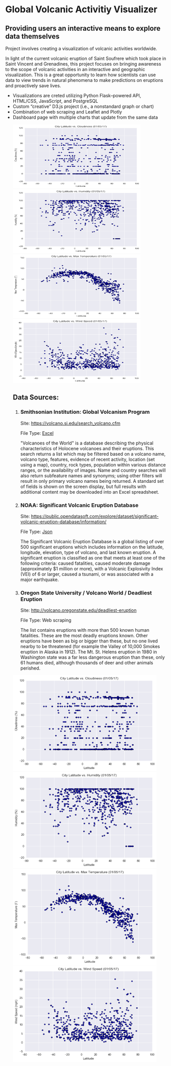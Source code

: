 <h1>Global Volcanic Activitiy Visualizer</h1>


<h2>Providing users an interactive means to explore data themselves</h2>


  

<p>Project involves creating a visualization of volcanic activities worldwide.</p>
<p>In light of the current volcanic eruption of Saint Soufrere which took place in Saint Vincent and Grenadines, this project focuses on bringing awareness to the scope of volcanic activities in an interactive and geographic visualization. This is a great opportunity to learn how scientists can use data to view trends in natural phenomena to make predictions on eruptions and proactively save lives.</p> 


<ul><li>Visualizations are creted utilizing  Python Flask–powered API, HTML/CSS, JavaScript, and PostgreSQL</li>
<li>Custom “creative” D3.js project (i.e., a nonstandard graph or chart)</li>
<li>Combination of web scraping and Leaflet and Plotly</li>
<li>Dashboard page with multiple charts that update from the same data</li>


<p float="left">
<img src = "https://github.com/BanuNathan/Weather-Analysis/blob/main/Images/cloudymap.png" width=400 height=200>
<img src = "https://github.com/BanuNathan/Weather-Analysis/blob/main/Images/humiditymap.png" width=400 height=200>
<img src = "https://github.com/BanuNathan/Weather-Analysis/blob/main/Images/temperaturemap.png" width=400 height=200>
<img src = "https://github.com/BanuNathan/Weather-Analysis/blob/main/Images/windmap.png" width=400 height=200>
</p>
  
<h2>Data Sources:</h2>

<ol><li><h3>Smithsonian Institution: Global Volcanism Program</h3>
<p>Site: <a href="https://volcano.si.edu/search_volcano.cfm">https://volcano.si.edu/search_volcano.cfm</a>
  <p>File Type: <a href="Data/GVP_Volcano_List.xls">Excel</a></p>
<p>"Volcanoes of the World" is a database describing the physical characteristics of Holocene volcanoes and their eruptions. This search returns a list which may be filtered based on a volcano name, volcano type, features, evidence of recent activity, location (set using a map), country, rock types, population within various distance ranges, or the availability of images. Name and country searches will also return subfeature names and synonyms; using other filters will result in only primary volcano names being returned. A standard set of fields is shown on the screen display, but full results with additional content may be downloaded into an Excel spreadsheet.</p></li>

<li><h3>NOAA: Significant Volcanic Eruption Database</h3>
<p>Site: <a href="https://public.opendatasoft.com/explore/dataset/significant-volcanic-eruption-database/information/">https://public.opendatasoft.com/explore/dataset/significant-volcanic-eruption-database/information/</a></p>
<p>File Type: <a href="https://public.opendatasoft.com/api/records/1.0/search/?dataset=significant-volcanic-eruption-database&q=&facet=year&facet=tsu&facet=eq&facet=name&facet=location&facet=country&facet=type&facet=status&facet=deaths_description&facet=missing_description&facet=injuries_description&facet=damage_description&facet=houses_destroyed_description&facet=total_deaths_description&facet=total_missing_description&facet=total_injuries_description&facet=total_damage_description&facet=total_houses_destroyed_description&facet=houses_damaged_description">Json</a></p>
<p>The Significant Volcanic Eruption Database is a global listing of over 500 significant eruptions which includes information on the latitude, longitude, elevation, type of volcano, and last known eruption. A significant eruption is classified as one that meets at least one of the following criteria: caused fatalities, caused moderate damage (approximately $1 million or more), with a Volcanic Explosivity Index (VEI) of 6 or larger, caused a tsunami, or was associated with a major earthquake.</p></li>

<li><h3>Oregon State University / Volcano World / Deadliest Eruption</h3>
  <p>Site: <a href="http://volcano.oregonstate.edu/deadliest-eruption">http://volcano.oregonstate.edu/deadliest-eruption</a>
<p>File Type: Web scraping</p>
<p>The list contains eruptions with more than 500 known human fatalities. These are the most deadly eruptions known. Other eruptions have been as big or bigger than these, but no one lived nearby to be threatened (for example the Valley of 10,000 Smokes eruption in Alaska in 1912). The Mt. St. Helens eruption in 1980 in Washington state was a far less dangerous eruption than these, only 61 humans died, although thousands of deer and other animals perished.</p></li>
</ol>

  
<p float="left">
<img src = "https://github.com/BanuNathan/Weather-Analysis/blob/main/Images/cloudymap.png" width=450 height=300>
<img src = "https://github.com/BanuNathan/Weather-Analysis/blob/main/Images/humiditymap.png" width=450 height=300>
<img src = "https://github.com/BanuNathan/Weather-Analysis/blob/main/Images/temperaturemap.png" width=450 height=300>
<img src = "https://github.com/BanuNathan/Weather-Analysis/blob/main/Images/windmap.png" width=450 height=300>
</p>
